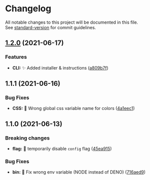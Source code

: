 # Changelog

All notable changes to this project will be documented in this file.\
See [standard-version](https://github.com/conventional-changelog/standard-version)
for commit guidelines.

## [1.2.0](https://github.com/xeho91/colors/compare/v1.1.1...v1.2.0) (2021-06-17)

### Features

- **CLI:** ✨ Added installer & instructions ([a809b7f](https://github.com/xeho91/colors/commit/a809b7f54fdd229ad9733c7bde3fbd19fd15aacb))

## 1.1.1 (2021-06-16)

### Bug Fixes

- **CSS:** 🐛 Wrong global css variable name for colors ([4a1eec1](https://github.com/xeho91/colors/commit/4a1eec169619cda79289b828e084718425a806e1))

## 1.1.0 (2021-06-13)

### Breaking changes

- **flag:** 🐛 temporarily disable `config` flag ([45ea915](https://github.com/xeho91/colors/commit/45ea915179c273530dab552aee30cf26dbf708a9))

### Bug Fixes

- **bin:** 🐛 Fix wrong env variable (NODE instead of DENO) ([716aed9](https://github.com/xeho91/colors/commit/716aed9ca04a27d1baa5c990ad6c16f41eadd40c))
